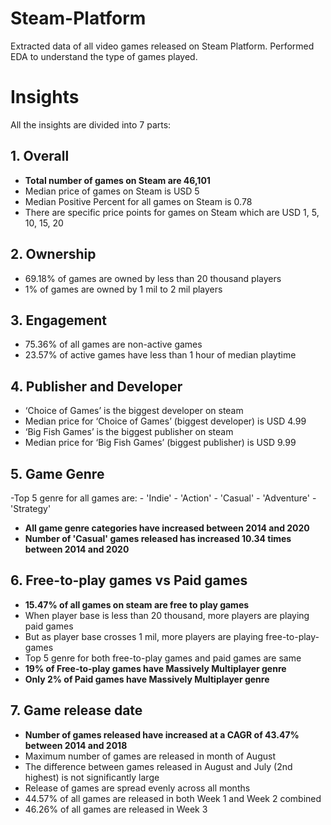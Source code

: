 # Steam-Platform
Extracted data of all video games released on Steam Platform. Performed EDA to understand the type of games played.

# Insights

All the insights are divided into 7 parts:
## 1. Overall
   - **Total number of games on Steam are 46,101**
   - Median price of games on Steam is USD 5
   - Median Positive Percent for all games on Steam is 0.78
   - There are specific price points for games on Steam which are USD 1, 5, 10, 15, 20 


## 2. Ownership
   - 69.18% of games are owned by less than 20 thousand players
   - 1% of games are owned by 1 mil to 2 mil players


## 3. Engagement
   - 75.36% of all games are non-active games
   - 23.57% of active games have less than 1 hour of median playtime


## 4. Publisher and Developer
   - ‘Choice of Games’ is the biggest developer on steam
   - Median price for ‘Choice of Games’ (biggest developer) is USD 4.99
   - ‘Big Fish Games’ is the biggest publisher on steam
   - Median price for ‘Big Fish Games’ (biggest publisher) is USD 9.99


## 5. Game Genre
   -Top 5 genre for all games are: 
      - 'Indie' 
      - 'Action' 
      - 'Casual'
      - 'Adventure'
      - 'Strategy'
    
   - **All game genre categories have increased between 2014 and 2020**
   - **Number of 'Casual' games released has increased 10.34 times between 2014 and 2020**


## 6. Free-to-play games vs Paid games
   - **15.47% of all games on steam are free to play games**
   - When player base is less than 20 thousand, more players are playing paid games
   - But as player base crosses 1 mil, more players are playing free-to-play-games
   - Top 5 genre for both free-to-play games and paid games are same
   - **19% of Free-to-play games have Massively Multiplayer genre**
   - **Only 2% of Paid games have Massively Multiplayer genre**


## 7. Game release date
   - **Number of games released have increased at a CAGR of 43.47% between 2014 and 2018**
   - Maximum number of games are released in month of August
   - The difference between games released in August and July (2nd highest) is not significantly large
   - Release of games are spread evenly across all months
   - 44.57% of all games are released in both Week 1 and Week 2 combined
   - 46.26% of all games are released in Week 3




